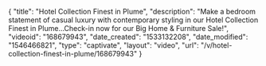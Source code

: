 {
    "title": "Hotel Collection Finest in Plume",
    "description": "Make a bedroom statement of casual luxury with contemporary styling in our Hotel Collection Finest in Plume...Check-in now for our Big Home & Furniture Sale!",
    "videoid": "168679943",
    "date_created": "1533132208",
    "date_modified": "1546466821",
    "type": "captivate",
    "layout": "video",
    "url": "\/v\/hotel-collection-finest-in-plume\/168679943"
}